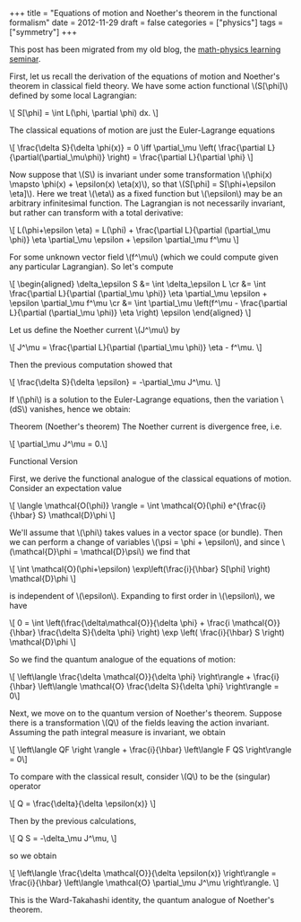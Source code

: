 +++
title = "Equations of motion and Noether's theorem in the functional formalism"
date = 2012-11-29
draft = false
categories = ["physics"]
tags = ["symmetry"]
+++

This post has been migrated from my old blog, the [math-physics learning seminar](https://mathphysseminar.blogspot.com/).


First, let us recall the derivation of the equations of motion and Noether's theorem in classical field theory. We have some action functional \\(S[\phi]\\) defined by some local Lagrangian:

\\[ S[\phi] = \int L(\phi, \partial \phi) dx. \\]

The classical equations of motion are just the Euler-Lagrange equations

\\[ \frac{\delta S}{\delta \phi(x)} = 0
 \iff \partial_\mu \left( \frac{\partial L}{\partial(\partial_\mu\phi)} \right)
= \frac{\partial L}{\partial \phi} \\]


Now suppose that \\(S\\) is invariant under some transformation \\(\phi(x) \mapsto \phi(x) + \epsilon(x) \eta(x)\\), so that \\(S[\phi] = S[\phi+\epsilon \eta]\\). Here we treat \\(\eta\\) as a fixed function but \\(\epsilon\\) may be an arbitrary infinitesimal function. The Lagrangian is not necessarily invariant, but rather can transform with a total derivative:

\\[ L(\phi+\epsilon \eta) = L(\phi) + \frac{\partial L}{\partial (\partial_\mu \phi)} \eta \partial_\mu \epsilon + \epsilon \partial_\mu f^\mu \\]

For some unknown vector field \\(f^\mu\\) (which we could compute given any particular Lagrangian). So let's compute

\\[ \\begin{aligned}
\delta_\epsilon S &= \int \delta_\epsilon L \cr
&= \int \frac{\partial L}{\partial (\partial_\mu \phi)}
\eta \partial_\mu \epsilon + \epsilon \partial_\mu f^\mu \cr
&= \int \partial_\mu \left(f^\mu - \frac{\partial L}{\partial (\partial_\mu \phi)} \eta \right) \epsilon
\\end{aligned} \\]

Let us define the Noether current \\(J^\mu\\) by

\\[ J^\mu = \frac{\partial L}{\partial (\partial_\mu \phi)} \eta - f^\mu. \\]

Then the previous computation showed that

\\[ \frac{\delta S}{\delta \epsilon} = -\partial_\mu J^\mu. \\]

If \\(\phi\\) is a solution to the Euler-Lagrange equations, then the variation \\(dS\\) vanishes, hence we obtain:


Theorem (Noether's theorem) The Noether current is divergence free, i.e.

\\[ \partial_\mu J^\mu = 0.\\]


Functional Version


First, we derive the functional analogue of the classical equations of motion. Consider an expectation value

\\[ \langle \mathcal{O(\phi)} \rangle
= \int \mathcal{O}(\phi) e^{\frac{i}{\hbar} S} \mathcal{D}\phi \\]

We'll assume that \\(\phi\\) takes values in a vector space (or bundle). Then we can perform a change of variables \\(\psi = \phi + \epsilon\\), and since \\(\mathcal{D}\phi = \mathcal{D}\psi\\) we find that

\\[ \int \mathcal{O}(\phi+\epsilon) \exp\left(\frac{i}{\hbar} S[\phi] \right) \mathcal{D}\phi \\]

is independent of \\(\epsilon\\). Expanding to first order in \\(\epsilon\\), we have

\\[ 0 = \int \left(\frac{\delta\mathcal{O}}{\delta \phi} +
 \frac{i \mathcal{O}}{\hbar} \frac{\delta S}{\delta \phi} \right)
 \exp \left( \frac{i}{\hbar} S \right) \mathcal{D}\phi  \\]

So we find the quantum analogue of the equations of motion:

\\[ \left\langle \frac{\delta \mathcal{O}}{\delta \phi} \right\rangle +
 \frac{i}{\hbar} \left\langle \mathcal{O} \frac{\delta S}{\delta \phi} \right\rangle = 0\\]


Next, we move on to the quantum version of Noether's theorem. Suppose there is a transformation \\(Q\\) of the fields leaving the action invariant. Assuming the path integral measure is invariant, we obtain

\\[ \left\langle QF \right \rangle + \frac{i}{\hbar} \left\langle F QS \right\rangle = 0\\]

To compare with the classical result, consider \\(Q\\) to be the (singular) operator

\\[ Q = \frac{\delta}{\delta \epsilon(x)} \\]

Then by the previous calculations,

\\[ Q S = -\delta_\mu J^\mu, \\]

so we obtain

\\[ \left\langle \frac{\delta \mathcal{O}}{\delta \epsilon(x)} \right\rangle
= \frac{i}{\hbar} \left\langle \mathcal{O} \partial_\mu J^\mu \right\rangle.  \\]

This is the Ward-Takahashi identity, the quantum analogue of Noether's theorem.
